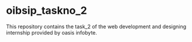 # oibsip_taskno_2
This  repository contains the task_2 of the web development and designing internship provided by oasis infobyte.
